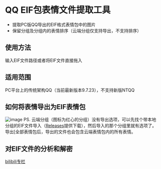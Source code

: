 # QQ EIF包表情文件提取工具
- 提取PC版QQ导出的EIF格式表情包中的图片
- 保留分组及分组内的表情排序（云端分组仅支持导出，不支持排序）
## 使用方法
输入EIF文件路径或者将EIF文件直接拖入
## 适用范围
PC平台上的传统架构QQ（当前最新版本9.7.23），不支持新版NTQQ
## 如何将表情导出为EIF表情包
![image](https://github.com/user-attachments/assets/3e3941a4-ecf5-4235-b76e-18dd37c47e9c)
PS. 云端分组（图标为红心的分组）没有导出选项，可以先找个带本地分组的EIF文件导入（[Releases](https://github.com/readme9txt/QQEIF-Extract/releases)提供下载），然后导入的那个分组里就有选项了。导出[全部表情包后，导出的文件也会包含云端表情包内的所有表情。
## 对EIF文件的分析和解密
[bilibili专栏](https://www.bilibili.com/read/cv36661612)
